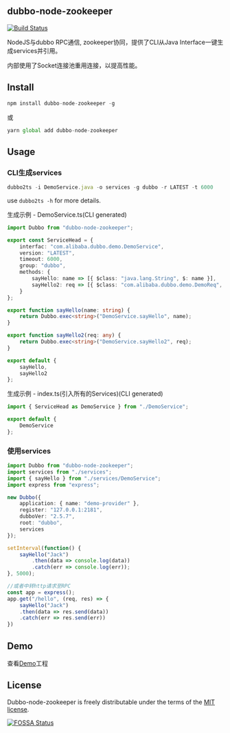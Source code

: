 ## dubbo-node-zookeeper
[![Build Status](https://travis-ci.org/thundernet8/dubbo-node.svg?branch=master)](https://travis-ci.org/thundernet8/dubbo-node)

NodeJS与dubbo RPC通信, zookeeper协同，提供了CLI从Java Interface一键生成services并引用。

内部使用了Socket连接池重用连接，以提高性能。

## Install

``` javascript
npm install dubbo-node-zookeeper -g
```
或
``` javascript
yarn global add dubbo-node-zookeeper
```

## Usage

### CLI生成services
``` typescript
dubbo2ts -i DemoService.java -o services -g dubbo -r LATEST -t 6000
```

use `dubbo2ts -h` for more details.

生成示例 - DemoService.ts(CLI generated)
``` typescript
import Dubbo from "dubbo-node-zookeeper";

export const ServiceHead = {
    interfac: "com.alibaba.dubbo.demo.DemoService",
    version: "LATEST",
    timeout: 6000,
    group: "dubbo",
    methods: {
        sayHello: name => [{ $class: "java.lang.String", $: name }],
        sayHello2: req => [{ $class: "com.alibaba.dubbo.demo.DemoReq", $: req }]
    }
};

export function sayHello(name: string) {
    return Dubbo.exec<string>("DemoService.sayHello", name);
}

export function sayHello2(req: any) {
    return Dubbo.exec<string>("DemoService.sayHello2", req);
}

export default {
    sayHello,
    sayHello2
};
```

生成示例 - index.ts(引入所有的Services)(CLI generated)
``` typescript
import { ServiceHead as DemoService } from "./DemoService";

export default {
    DemoService
};
```


### 使用services
``` typescript
import Dubbo from "dubbo-node-zookeeper";
import services from "./services";
import { sayHello } from "./services/DemoService";
import express from "express";

new Dubbo({
    application: { name: "demo-provider" },
    register: "127.0.0.1:2181",
    dubboVer: "2.5.7",
    root: "dubbo",
    services
});

setInterval(function() {
    sayHello("Jack")
        .then(data => console.log(data))
        .catch(err => console.log(err));
}, 5000);

//或者中转http请求至RPC
const app = express();
app.get("/hello", (req, res) => {
    sayHello("Jack")
    .then(data => res.send(data))
    .catch(err => res.send(err))
})
```

## Demo
查看[Demo](./demo)工程


## License

Dubbo-node-zookeeper is freely distributable under the terms of the [MIT license](https://github.com/thundernet8/dubbo-node/blob/master/LICENSE).

[![FOSSA Status](https://app.fossa.io/api/projects/git%2Bgithub.com%2Fthundernet8%2Fdubbo-node.svg?type=large)](https://app.fossa.io/projects/git%2Bgithub.com%2Fthundernet8%2Fdubbo-node?ref=badge_large)